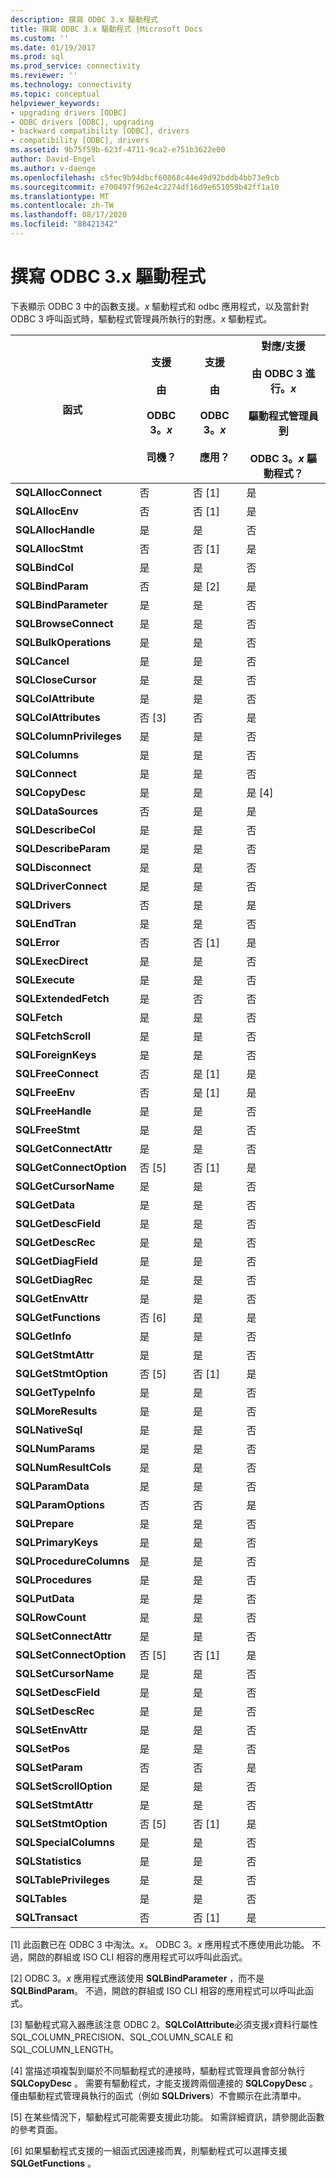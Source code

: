 ```yaml
---
description: 撰寫 ODBC 3.x 驅動程式
title: 撰寫 ODBC 3.x 驅動程式 |Microsoft Docs
ms.custom: ''
ms.date: 01/19/2017
ms.prod: sql
ms.prod_service: connectivity
ms.reviewer: ''
ms.technology: connectivity
ms.topic: conceptual
helpviewer_keywords:
- upgrading drivers [ODBC]
- ODBC drivers [ODBC], upgrading
- backward compatibility [ODBC], drivers
- compatibility [ODBC], drivers
ms.assetid: 9b75f59b-623f-4711-9ca2-e751b3622e00
author: David-Engel
ms.author: v-daenge
ms.openlocfilehash: c5fec9b94dbcf60868c44e49d92bddb4bb73e9cb
ms.sourcegitcommit: e700497f962e4c2274df16d9e651059b42ff1a10
ms.translationtype: MT
ms.contentlocale: zh-TW
ms.lasthandoff: 08/17/2020
ms.locfileid: "88421342"
---
```

# <a name="writing-odbc-3x-drivers"></a>撰寫 ODBC 3.x 驅動程式
下表顯示 ODBC 3 中的函數支援。*x* 驅動程式和 odbc 應用程式，以及當針對 ODBC 3 呼叫函式時，驅動程式管理員所執行的對應。*x* 驅動程式。  
  
|函式|支援<br /><br /> 由<br /><br /> ODBC 3。*x*<br /><br /> 司機？|支援<br /><br /> 由<br /><br /> ODBC 3。*x*<br /><br /> 應用？|對應/支援<br /><br /> 由 ODBC 3 進行。*x*<br /><br /> 驅動程式管理員到<br /><br /> ODBC 3。*x* 驅動程式？|  
|--------------|----------------------------------------------------|---------------------------------------------------------|---------------------------------------------------------------------------------------------|  
|**SQLAllocConnect**|否|否 [1]|是|  
|**SQLAllocEnv**|否|否 [1]|是|  
|**SQLAllocHandle**|是|是|否|  
|**SQLAllocStmt**|否|否 [1]|是|  
|**SQLBindCol**|是|是|否|  
|**SQLBindParam**|否|是 [2]|是|  
|**SQLBindParameter**|是|是|否|  
|**SQLBrowseConnect**|是|是|否|  
|**SQLBulkOperations**|是|是|否|  
|**SQLCancel**|是|是|否|  
|**SQLCloseCursor**|是|是|否|  
|**SQLColAttribute**|是|是|否|  
|**SQLColAttributes**|否 [3]|否|是|  
|**SQLColumnPrivileges**|是|是|否|  
|**SQLColumns**|是|是|否|  
|**SQLConnect**|是|是|否|  
|**SQLCopyDesc**|是|是|是 [4]|  
|**SQLDataSources**|否|是|是|  
|**SQLDescribeCol**|是|是|否|  
|**SQLDescribeParam**|是|是|否|  
|**SQLDisconnect**|是|是|否|  
|**SQLDriverConnect**|是|是|否|  
|**SQLDrivers**|否|是|是|  
|**SQLEndTran**|是|是|否|  
|**SQLError**|否|否 [1]|是|  
|**SQLExecDirect**|是|是|否|  
|**SQLExecute**|是|是|否|  
|**SQLExtendedFetch**|是|否|否|  
|**SQLFetch**|是|是|否|  
|**SQLFetchScroll**|是|是|否|  
|**SQLForeignKeys**|是|是|否|  
|**SQLFreeConnect**|否|是 [1]|是|  
|**SQLFreeEnv**|否|是 [1]|是|  
|**SQLFreeHandle**|是|是|否|  
|**SQLFreeStmt**|是|是|否|  
|**SQLGetConnectAttr**|是|是|否|  
|**SQLGetConnectOption**|否 [5]|否 [1]|是|  
|**SQLGetCursorName**|是|是|否|  
|**SQLGetData**|是|是|否|  
|**SQLGetDescField**|是|是|否|  
|**SQLGetDescRec**|是|是|否|  
|**SQLGetDiagField**|是|是|否|  
|**SQLGetDiagRec**|是|是|否|  
|**SQLGetEnvAttr**|是|是|否|  
|**SQLGetFunctions**|否 [6]|是|是|  
|**SQLGetInfo**|是|是|否|  
|**SQLGetStmtAttr**|是|是|否|  
|**SQLGetStmtOption**|否 [5]|否 [1]|是|  
|**SQLGetTypeInfo**|是|是|否|  
|**SQLMoreResults**|是|是|否|  
|**SQLNativeSql**|是|是|否|  
|**SQLNumParams**|是|是|否|  
|**SQLNumResultCols**|是|是|否|  
|**SQLParamData**|是|是|否|  
|**SQLParamOptions**|否|否|是|  
|**SQLPrepare**|是|是|否|  
|**SQLPrimaryKeys**|是|是|否|  
|**SQLProcedureColumns**|是|是|否|  
|**SQLProcedures**|是|是|否|  
|**SQLPutData**|是|是|否|  
|**SQLRowCount**|是|是|否|  
|**SQLSetConnectAttr**|是|是|否|  
|**SQLSetConnectOption**|否 [5]|否 [1]|是|  
|**SQLSetCursorName**|是|是|否|  
|**SQLSetDescField**|是|是|否|  
|**SQLSetDescRec**|是|是|否|  
|**SQLSetEnvAttr**|是|是|否|  
|**SQLSetPos**|是|是|否|  
|**SQLSetParam**|否|否|是|  
|**SQLSetScrollOption**|是|是|否|  
|**SQLSetStmtAttr**|是|是|否|  
|**SQLSetStmtOption**|否 [5]|否 [1]|是|  
|**SQLSpecialColumns**|是|是|否|  
|**SQLStatistics**|是|是|否|  
|**SQLTablePrivileges**|是|是|否|  
|**SQLTables**|是|是|否|  
|**SQLTransact**|否|否 [1]|是|  
  
 [1] 此函數已在 ODBC 3 中淘汰。*x*。 ODBC 3。*x* 應用程式不應使用此功能。 不過，開啟的群組或 ISO CLI 相容的應用程式可以呼叫此函式。  
  
 [2] ODBC 3。*x* 應用程式應該使用 **SQLBindParameter** ，而不是 **SQLBindParam**。 不過，開啟的群組或 ISO CLI 相容的應用程式可以呼叫此函式。  
  
 [3] 驅動程式寫入器應該注意 ODBC 2。**SQLColAttribute**必須支援*x*資料行屬性 SQL_COLUMN_PRECISION、SQL_COLUMN_SCALE 和 SQL_COLUMN_LENGTH。  
  
 [4] 當描述項複製到屬於不同驅動程式的連接時，驅動程式管理員會部分執行   **SQLCopyDesc** 。 需要有驅動程式，才能支援跨兩個連接的 **SQLCopyDesc** 。 僅由驅動程式管理員執行的函式（例如 **SQLDrivers**）不會顯示在此清單中。  
  
 [5] 在某些情況下，驅動程式可能需要支援此功能。 如需詳細資訊，請參閱此函數的參考頁面。  
  
 [6] 如果驅動程式支援的一組函式因連接而異，則驅動程式可以選擇支援 **SQLGetFunctions** 。
